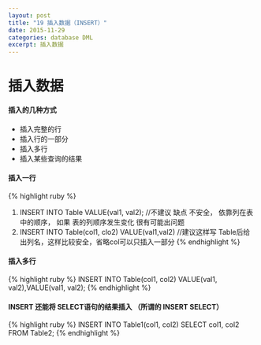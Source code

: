 ```yaml
---
layout: post
title: "19 插入数据（INSERT）"
date: 2015-11-29
categories: database DML
excerpt: 插入数据
---
```

# 插入数据

#### 插入的几种方式
* 插入完整的行
* 插入行的一部分
* 插入多行
* 插入某些查询的结果

#### 插入一行
{% highlight ruby %}
1. INSERT INTO Table  VALUE(val1, val2); //不建议  缺点 不安全， 依靠列在表中的顺序， 如果 表的列顺序发生变化 很有可能出问题
2. INSERT INTO Table(col1, clo2) VALUE(val1,val2)  //建议这样写 Table后给出列名，这样比较安全，省略col可以只插入一部分
{% endhighlight %}

#### 插入多行
{% highlight ruby %}
INSERT INTO Table(col1, col2) VALUE(val1, val2),VALUE(val1, val2);
{% endhighlight %}

#### INSERT 还能将 SELECT语句的结果插入  （所谓的 INSERT SELECT）
{% highlight ruby %}
INSERT INTO Table1(col1, col2) SELECT col1, col2 FROM Table2;
{% endhighlight %}
